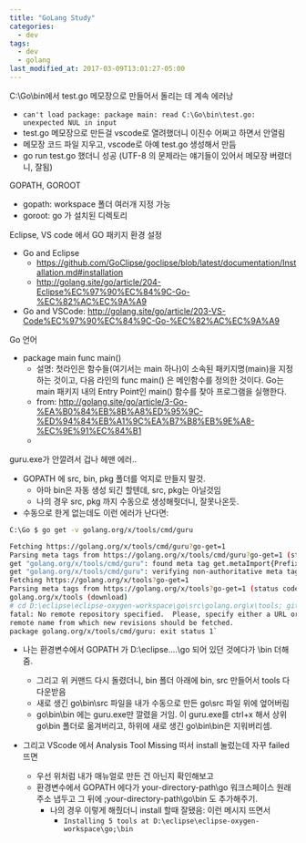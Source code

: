 ```yaml
---
title: "GoLang Study"
categories:
  - dev
tags:
  - dev
  - golang
last_modified_at: 2017-03-09T13:01:27-05:00
---
```


C:\Go\bin에서 test.go 메모장으로 만들어서 돌리는 데 계속 에러낭
- `can't load package: package main: read C:\Go\bin\test.go: unexpected NUL in input`
- test.go 메모장으로 만든걸 vscode로 열려했더니 이진수 어쩌고 하면서 안열림
- 메모장 코드 파일 지우고, vscode로 아예 test.go 생성해서 만듬
- go run test.go 했더니 성공 (UTF-8 의 문제라는 얘기들이 있어서 메모장 버렸더니, 잘됨)

GOPATH, GOROOT
- gopath: workspace 폴더 여러개 지정 가능
- goroot: go 가 설치된 디렉토리

Eclipse, VS code 에서 GO 패키지 환경 설정
- Go and Eclipse
    - https://github.com/GoClipse/goclipse/blob/latest/documentation/Installation.md#installation
    - http://golang.site/go/article/204-Eclipse%EC%97%90%EC%84%9C-Go-%EC%82%AC%EC%9A%A9
- Go and VSCode: http://golang.site/go/article/203-VS-Code%EC%97%90%EC%84%9C-Go-%EC%82%AC%EC%9A%A9

Go 언어
- package main func main()
    - 설명: 첫라인은 함수들(여기서는 main 하나)이 소속된 패키지명(main)을 지정하는 것이고, 다음 라인의 func main() 은 메인함수를 정의한 것이다. Go는 main 패키지 내의 Entry Point인 main() 함수를 찾아 프로그램을 실행한다. 
    - from: http://golang.site/go/article/3-Go-%EA%B0%84%EB%8B%A8%ED%95%9C-%ED%94%84%EB%A1%9C%EA%B7%B8%EB%9E%A8-%EC%9E%91%EC%84%B1
    - 

guru.exe가 안깔려서 겁나 헤맨 에러..
- GOPATH 에 src, bin, pkg 폴더를 억지로 만들지 말것.
    - 아마 bin은 자동 생성 되긴 할텐데, src, pkg는 아닐것임
    - 나의 경우 src, pkg 까지 수동으로 생성해줫더니, 잘못나온듯.
- 수동으로 한게 없는데도 이런 에러가 난다면: 
 ```bash
C:\Go $ go get -v golang.org/x/tools/cmd/guru

Fetching https://golang.org/x/tools/cmd/guru?go-get=1
Parsing meta tags from https://golang.org/x/tools/cmd/guru?go-get=1 (status code 200)
get "golang.org/x/tools/cmd/guru": found meta tag get.metaImport{Prefix:"golang.org/x/tools", VCS:"git", RepoRoot:"https://go.googlesource.com/tools"} at https://golang.org/x/tools/cmd/guru?go-get=1
get "golang.org/x/tools/cmd/guru": verifying non-authoritative meta tag
Fetching https://golang.org/x/tools?go-get=1
Parsing meta tags from https://golang.org/x/tools?go-get=1 (status code 200)
golang.org/x/tools (download)
# cd D:\eclipse\eclipse-oxygen-workspace\go\src\golang.org\x\tools; git pull --ff-only
fatal: No remote repository specified.  Please, specify either a URL or a
remote name from which new revisions should be fetched.
package golang.org/x/tools/cmd/guru: exit status 1`
```
- 나는 환경변수에서 GOPATH 가 D:\eclipse\....\go 되어 있던 것에다가 \bin 더해줌.
    - 그리고 위 커맨드 다시 돌렸더니, bin 폴더 아래에 bin, src 만들어서 tools 다 다운받음
    - 새로 생긴 go\bin\src 파일을 내가 수동으로 만든 go\src 파일 위에 엎어버림
    - go\bin\bin 에는 guru.exe만 깔렸을 거임. 이 guru.exe를 ctrl+x 해서 상위 go\bin 폴더로 옮겨버리고, 하위에 새로 생긴 go\bin\bin은 지워버리셈.


- 그리고 VScode 에서 Analysis Tool Missing 떠서 install 눌렀는데 자꾸 failed 뜨면
  - 우선 위처럼 내가 매뉴얼로 만든 건 아닌지 확인해보고
  - 환경변수에서 GOPATH 에다가 your-directory-path\go 워크스페이스 원래 주소 냅두고 그 뒤에 ;your-directory-path\go\bin 도 추가해주기.
    - 나의 경우 이렇게 해줬더니 install 할때 잘됐음: 이런 메시지 뜨면서
      - `Installing 5 tools at D:\eclipse\eclipse-oxygen-workspace\go;\bin`
      